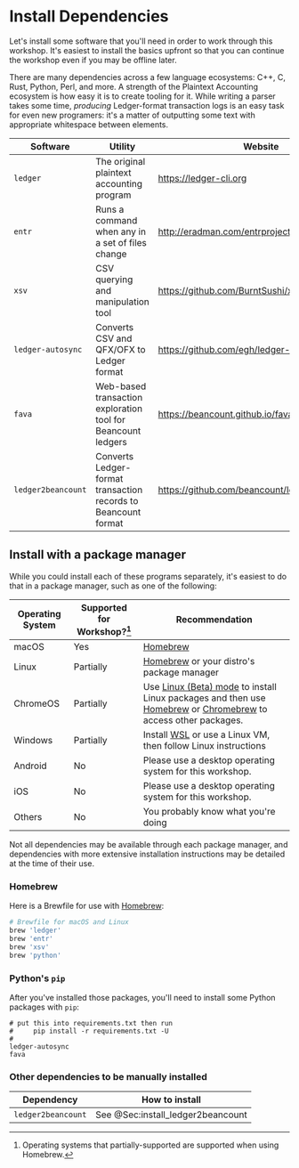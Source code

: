 # Install Dependencies

Let's install some software that you'll need in order to work through this workshop. It's easiest to install the basics upfront so that you can continue the workshop even if you may be offline later.

There are many dependencies across a few language ecosystems: C++, C, Rust, Python, Perl, and more. A strength of the Plaintext Accounting ecosystem is how easy it is to create tooling for it. While writing a parser takes some time, _producing_ Ledger-format transaction logs is an easy task for even new programers: it's a matter of outputting some text with appropriate whitespace between elements.

| Software           | Utility                                                        | Website                                       |
|--------------------|----------------------------------------------------------------|-----------------------------------------------|
| `ledger`           | The original plaintext accounting program                      | https://ledger-cli.org                        |
| `entr`             | Runs a command when any in a set of files change               | http://eradman.com/entrproject/               |
| `xsv`              | CSV querying and manipulation tool                             | https://github.com/BurntSushi/xsv             |
| `ledger-autosync`  | Converts CSV and QFX/OFX to Ledger format                      | https://github.com/egh/ledger-autosync        |
| `fava`             | Web-based transaction exploration tool for Beancount ledgers   | https://beancount.github.io/fava/             |
| `ledger2beancount` | Converts Ledger-format transaction records to Beancount format | https://github.com/beancount/ledger2beancount |

## Install with a package manager

While you could install each of these programs separately, it's easiest to do that in a package manager, such as one of the following:

|Operating System|Supported for Workshop?[^os-support-notice]|Recommendation|
|-----|--------|----|
|macOS|Yes|[Homebrew](https://brew.sh)|
|Linux|Partially|[Homebrew](https://brew.sh) or your distro's package manager|
| ChromeOS | Partially | Use [Linux (Beta) mode](https://support.google.com/chromebook/answer/9145439) to install Linux packages and then use [Homebrew](https://brew.sh)  or [Chromebrew](https://skycocker.github.io/chromebrew/) to access other packages. |
|Windows | Partially | Install [WSL](https://docs.microsoft.com/en-us/windows/wsl/install-win10) or use a Linux VM, then follow Linux instructions |
| Android | No | Please use a desktop operating system for this workshop. |
|iOS | No | Please use a desktop operating system for this workshop. |
| Others| No | You probably know what you're doing

[^os-support-notice]: Operating systems that partially-supported are supported when using Homebrew.

Not all dependencies may be available through each package manager, and dependencies with more extensive installation instructions may be detailed at the time of their use.

### Homebrew

Here is a Brewfile for use with [Homebrew](https://brew.sh):

```ruby
# Brewfile for macOS and Linux
brew 'ledger'
brew 'entr'
brew 'xsv'
brew 'python'
```

### Python's `pip`

After you've installed those packages, you'll need to install some Python packages with `pip`:

```
# put this into requirements.txt then run
#     pip install -r requirements.txt -U
#
ledger-autosync
fava
```

### Other dependencies to be manually installed

| Dependency         | How to install                    |
|--------------------|-----------------------------------|
| `ledger2beancount` | See @Sec:install_ledger2beancount |
